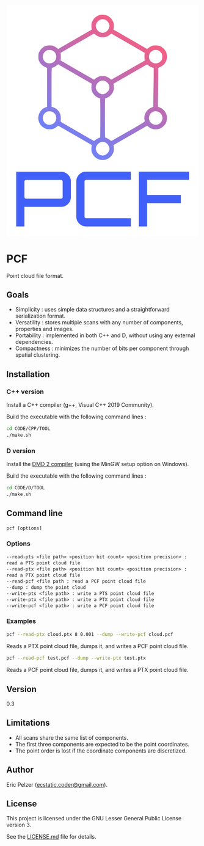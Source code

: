 ![](https://github.com/senselogic/PCF/blob/master/LOGO/pcf.png)

# PCF

Point cloud file format.

## Goals

* Simplicity : uses simple data structures and a straightforward serialization format.
* Versatility : stores multiple scans with any number of components, properties and images.
* Portability : implemented in both C++ and D, without using any external dependencies.
* Compactness : minimizes the number of bits per component through spatial clustering.

## Installation

### C++ version

Install a C++ compiler (g++, Visual C++ 2019 Community).

Build the executable with the following command lines :

```bash
cd CODE/CPP/TOOL
./make.sh
```

### D version

Install the [DMD 2 compiler](https://dlang.org/download.html) (using the MinGW setup option on Windows).

Build the executable with the following command lines :

```bash
cd CODE/D/TOOL
./make.sh
```

## Command line

```
pcf [options]
```

### Options

```
--read-pts <file path> <position bit count> <position precision> : read a PTS point cloud file
--read-ptx <file path> <position bit count> <position precision> : read a PTX point cloud file
--read-pcf <file path : read a PCF point cloud file
--dump : dump the point cloud
--write-pts <file path> : write a PTS point cloud file
--write-ptx <file path> : write a PTX point cloud file
--write-pcf <file path> : write a PCF point cloud file
```

### Examples

```bash
pcf --read-ptx cloud.ptx 8 0.001 --dump --write-pcf cloud.pcf
```

Reads a PTX point cloud file, dumps it, and writes a PCF point cloud file.

```bash
pcf --read-pcf test.pcf --dump --write-ptx test.ptx
```

Reads a PCF point cloud file, dumps it, and writes a PTX point cloud file.

## Version

0.3

## Limitations

* All scans share the same list of components.
* The first three components are expected to be the point coordinates.
* The point order is lost if the coordinate components are discretized.

## Author

Eric Pelzer (ecstatic.coder@gmail.com).

## License

This project is licensed under the GNU Lesser General Public License version 3.

See the [LICENSE.md](LICENSE.md) file for details.
